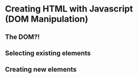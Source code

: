 # Creating HTML with Javascript (DOM Manipulation)

## The DOM?!

## Selecting existing elements

## Creating new elements

